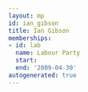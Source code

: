 ```yaml
---
layout: mp
id: ian_gibson
title: Ian Gibson
memberships:
- id: lab
  name: Labour Party
  start: 
  end: '2009-04-30'
autogenerated: true
---
```

